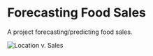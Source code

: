 # Forecasting Food Sales
A project forecasting/predicting food sales.

![Location v. Sales](/forecasting-food-sales/assets/locationvsales.png "Location v. Sales")
